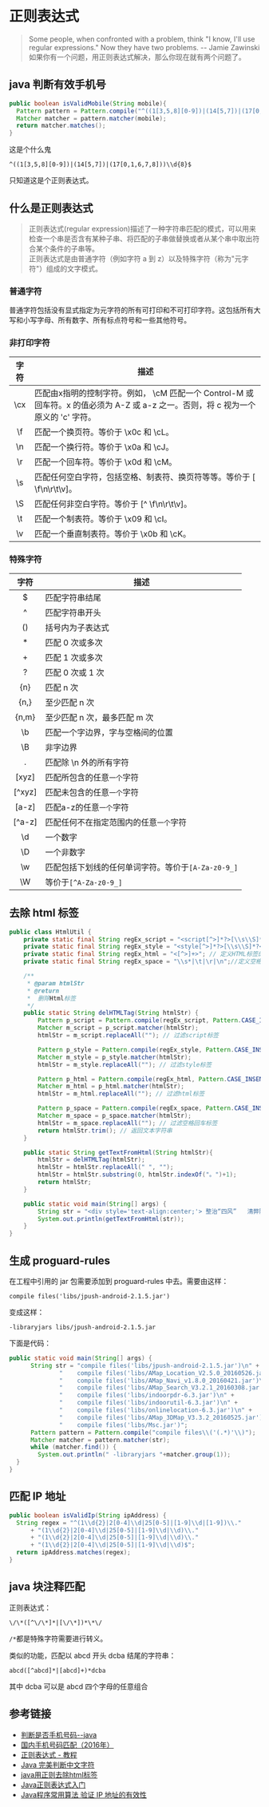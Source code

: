 # 正则表达式

> Some people, when confronted with a problem, think "I know, I'll use regular expressions." Now they have two problems. -- Jamie Zawinski<br>
> 如果你有一个问题，用正则表达式解决，那么你现在就有两个问题了。

## java 判断有效手机号

```java
public boolean isValidMobile(String mobile){
  Pattern pattern = Pattern.compile("^((1[3,5,8][0-9])|(14[5,7])|(17[0,1,6,7,8]))\\d{8}$");
  Matcher matcher = pattern.matcher(mobile);
  return matcher.matches();
}
```

这是个什么鬼

```
^((1[3,5,8][0-9])|(14[5,7])|(17[0,1,6,7,8]))\\d{8}$
```

只知道这是个正则表达式。

## 什么是正则表达式

> 正则表达式(regular expression)描述了一种字符串匹配的模式，可以用来检查一个串是否含有某种子串、将匹配的子串做替换或者从某个串中取出符合某个条件的子串等。<br>
> 正则表达式是由普通字符（例如字符 a 到 z）以及特殊字符（称为"元字符"）组成的文字模式。

### 普通字符

普通字符包括没有显式指定为元字符的所有可打印和不可打印字符。这包括所有大写和小写字母、所有数字、所有标点符号和一些其他符号。

### 非打印字符

字符  | 描述
:-: | -----------------------------------------------------------------------------------
\cx | 匹配由x指明的控制字符。例如， \cM 匹配一个 Control-M 或回车符。x 的值必须为 A-Z 或 a-z 之一。否则，将 c 视为一个原义的 'c' 字符。
\f  | 匹配一个换页符。等价于 \x0c 和 \cL。
\n  | 匹配一个换行符。等价于 \x0a 和 \cJ。
\r  | 匹配一个回车符。等价于 \x0d 和 \cM。
\s  | 匹配任何空白字符，包括空格、制表符、换页符等等。等价于 [ \f\n\r\t\v]。
\S  | 匹配任何非空白字符。等价于 [^ \f\n\r\t\v]。
\t  | 匹配一个制表符。等价于 \x09 和 \cI。
\v  | 匹配一个垂直制表符。等价于 \x0b 和 \cK。

### 特殊字符

  字符   | 描述
:----: | --------------------------------
  $    | 匹配字符串结尾
  ^    | 匹配字符串开头
  ()   | 括号内为子表达式
  *    | 匹配 0 次或多次
  +    | 匹配 1 次或多次
  ?    | 匹配 0 次或 1 次
 {n}   | 匹配 n 次
 {n,}  | 至少匹配 n 次
{n,m}  | 至少匹配 n 次，最多匹配 m 次
  \b   | 匹配一个字边界，字与空格间的位置
  \B   | 非字边界
  .    | 匹配除 \n 外的所有字符
[xyz]  | 匹配所包含的任意`一个`字符
[^xyz] | 匹配未包含的任意`一个`字符
[a-z]  | 匹配a-z的任意`一个`字符
[^a-z] | 匹配任何不在指定范围内的任意`一个`字符
  \d   | 一个数字
  \D   | 一个非数字
  \w   | 匹配包括下划线的任何单词字符。等价于`[A-Za-z0-9_]`
  \W   | 等价于`[^A-Za-z0-9_]`

## 去除 html 标签

```java
public class HtmlUtil {
    private static final String regEx_script = "<script[^>]*?>[\\s\\S]*?<\\/script>"; // 定义script的正则表达式
    private static final String regEx_style = "<style[^>]*?>[\\s\\S]*?<\\/style>"; // 定义style的正则表达式
    private static final String regEx_html = "<[^>]+>"; // 定义HTML标签的正则表达式
    private static final String regEx_space = "\\s*|\t|\r|\n";//定义空格回车换行符

    /**
     * @param htmlStr
     * @return
     *  删除Html标签
     */
    public static String delHTMLTag(String htmlStr) {
        Pattern p_script = Pattern.compile(regEx_script, Pattern.CASE_INSENSITIVE);
        Matcher m_script = p_script.matcher(htmlStr);
        htmlStr = m_script.replaceAll(""); // 过滤script标签

        Pattern p_style = Pattern.compile(regEx_style, Pattern.CASE_INSENSITIVE);
        Matcher m_style = p_style.matcher(htmlStr);
        htmlStr = m_style.replaceAll(""); // 过滤style标签

        Pattern p_html = Pattern.compile(regEx_html, Pattern.CASE_INSENSITIVE);
        Matcher m_html = p_html.matcher(htmlStr);
        htmlStr = m_html.replaceAll(""); // 过滤html标签

        Pattern p_space = Pattern.compile(regEx_space, Pattern.CASE_INSENSITIVE);
        Matcher m_space = p_space.matcher(htmlStr);
        htmlStr = m_space.replaceAll(""); // 过滤空格回车标签
        return htmlStr.trim(); // 返回文本字符串
    }

    public static String getTextFromHtml(String htmlStr){
        htmlStr = delHTMLTag(htmlStr);
        htmlStr = htmlStr.replaceAll(" ", "");
        htmlStr = htmlStr.substring(0, htmlStr.indexOf("。")+1);
        return htmlStr;
    }

    public static void main(String[] args) {
        String str = "<div style='text-align:center;'> 整治“四风”   清弊除垢<br/><span style='font-size:14px;'> </span><span style='font-size:18px;'>公司召开党的群众路线教育实践活动动员大会。</span><br/></div>";
        System.out.println(getTextFromHtml(str));
    }
}
```

## 生成 proguard-rules

在工程中引用的 jar 包需要添加到 proguard-rules 中去。需要由这样：

```
compile files('libs/jpush-android-2.1.5.jar')
```

变成这样：

```
-libraryjars libs/jpush-android-2.1.5.jar
```

下面是代码：

```java
public static void main(String[] args) {
      String str = "compile files('libs/jpush-android-2.1.5.jar')\n" +
              "    compile files('libs/AMap_Location_V2.5.0_20160526.jar')\n" +
              "    compile files('libs/AMap_Navi_v1.8.0_20160421.jar')\n" +
              "    compile files('libs/AMap_Search_V3.2.1_20160308.jar')\n" +
              "    compile files('libs/indoorpdr-6.3.jar')\n" +
              "    compile files('libs/indoorutil-6.3.jar')\n" +
              "    compile files('libs/onlinelocation-6.3.jar')\n" +
              "    compile files('libs/AMap_3DMap_V3.3.2_20160525.jar')\n" +
              "    compile files('libs/Msc.jar')";
      Pattern pattern = Pattern.compile("compile files\\('(.*)'\\)");
      Matcher matcher = pattern.matcher(str);
      while (matcher.find()) {
        System.out.println(" -libraryjars "+matcher.group(1));
  }
}
```

## 匹配 IP 地址

```java
public boolean isValidIp(String ipAddress) {
  String regex = "^(1\\d{2}|2[0-4]\\d|25[0-5]|[1-9]\\d|[1-9])\\."
      + "(1\\d{2}|2[0-4]\\d|25[0-5]|[1-9]\\d|\\d)\\."
      + "(1\\d{2}|2[0-4]\\d|25[0-5]|[1-9]\\d|\\d)\\."
      + "(1\\d{2}|2[0-4]\\d|25[0-5]|[1-9]\\d|\\d)$";
  return ipAddress.matches(regex);
}
```

## java 块注释匹配

正则表达式：

```
\/\*([^\/\*]*|[\/\*])*\*\/
```

`/*`都是特殊字符需要进行转义。

类似的功能，匹配以 abcd 开头 dcba 结尾的字符串：
```
abcd([^abcd]*|[abcd]+)*dcba
```

其中 dcba 可以是 abcd 四个字母的任意组合

## 参考链接

- [判断是否手机号码--java](http://blog.csdn.net/lonewolf521125/article/details/45483855)
- [国内手机号码匹配（2016年）](http://www.oschina.net/code/snippet_149862_45861)
- [正则表达式 - 教程](http://www.runoob.com/regexp/regexp-tutorial.html)
- [Java 完美判断中文字符](http://www.micmiu.com/lang/java/java-check-chinese/)
- [java用正则去除html标签](http://blog.csdn.net/he20101020/article/details/21228311)
- [Java正则表达式入门](http://blog.csdn.net/kdnuggets/article/details/2526588)
- [Java程序常用算法 验证 IP 地址的有效性](http://www.itmmd.com/201412/409.html)
